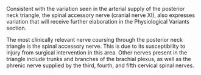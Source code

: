 Consistent with the variation seen in the arterial supply of the posterior neck triangle, the spinal accessory nerve (cranial nerve XI), also expresses variation that will receive further elaboration in the Physiological Variants section.

The most clinically relevant nerve coursing through the posterior neck triangle is the spinal accessory nerve. This is due to its susceptibility to injury from surgical intervention in this area. Other nerves present in the triangle include trunks and branches of the brachial plexus, as well as the phrenic nerve supplied by the third, fourth, and fifth cervical spinal nerves.